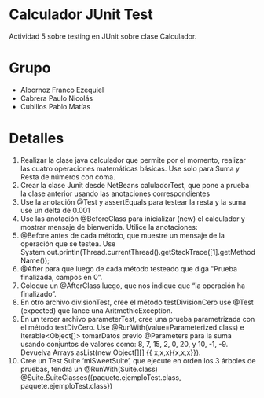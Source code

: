 # Calculador JUnit Test
Actividad 5 sobre testing en JUnit sobre clase Calculador.

# Grupo
* Albornoz Franco Ezequiel
* Cabrera Paulo Nicolás
* Cubillos Pablo Matías

# Detalles
1. Realizar la clase java calculador que permite por el momento, realizar las cuatro operaciones matemáticas básicas. Use solo para Suma y Resta de números con coma.
2. Crear la clase Junit desde NetBeans caluladorTest, que pone a prueba la clase anterior usando las anotaciones correspondientes
3. Use la anotación @Test y assertEquals para testear la resta y la suma use un delta de 0.001
4. Use las anotación @BeforeClass para inicializar (new) el calculador y mostrar mensaje de bienvenida. Utilice la anotaciones:
5. @Before antes de cada método, que muestre un mensaje de la operación que se testea. Use System.out.println(Thread.currentThread().getStackTrace([1].getMethodName());
6. @After para que luego de cada método testeado que diga "Prueba finalizada, campos en 0”.
7. Coloque un @AfterClass luego, que nos indique que “la operación ha finalizado”.
8. En otro archivo divisionTest, cree el método testDivisionCero use @Test (expected) que lance una AritmethicException.
9. En un tercer archivo parameterTest, cree una prueba parametrizada con el método testDivCero. Use @RunWith(value=Parameterized.class) e Iterable<Object[]> tomarDatos previo @Parameters para la suma usando conjuntos de valores como: 8, 7, 15, 2, 0, 20, y 10, -1, -9. Devuelva Arrays.asList(new Object[][] {{ x,x,x}{x,x,x}}).
10. Cree un Test Suite ‘miSweetSuite’, que ejecute en orden los 3 árboles de pruebas, tendrá un @RunWith(Suite.class) @Suite.SuiteClasses({paquete.ejemploTest.class, paquete.ejemploTest.class})
